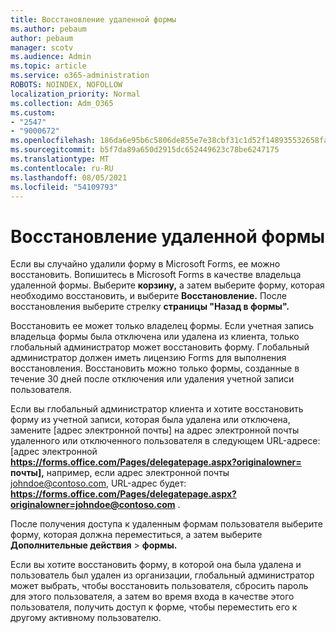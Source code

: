 ```yaml
---
title: Восстановление удаленной формы
ms.author: pebaum
author: pebaum
manager: scotv
ms.audience: Admin
ms.topic: article
ms.service: o365-administration
ROBOTS: NOINDEX, NOFOLLOW
localization_priority: Normal
ms.collection: Adm_O365
ms.custom:
- "2547"
- "9000672"
ms.openlocfilehash: 186da6e95b6c5806de855e7e38cbf31c1d52f148935532658fae0cc3fe111f35
ms.sourcegitcommit: b5f7da89a650d2915dc652449623c78be6247175
ms.translationtype: MT
ms.contentlocale: ru-RU
ms.lasthandoff: 08/05/2021
ms.locfileid: "54109793"
---
```

# <a name="restore-a-deleted-form"></a>Восстановление удаленной формы

Если вы случайно удалили форму в Microsoft Forms, ее можно восстановить. Вопишитесь в Microsoft Forms в качестве владельца удаленной формы. Выберите **корзину,** а затем выберите форму, которая необходимо восстановить, и выберите **Восстановление.** После восстановления выберите стрелку **страницы "Назад в формы".**

Восстановить ее может только владелец формы. Если учетная запись владельца формы была отключена или удалена из клиента, только глобальный администратор может восстановить форму. Глобальный администратор должен иметь лицензию Forms для выполнения восстановления. Восстановить можно только формы, созданные в течение 30 дней после отключения или удаления учетной записи пользователя.

Если вы глобальный администратор клиента и хотите восстановить форму из учетной записи, которая была удалена или отключена, замените [адрес электронной почты] на адрес электронной почты удаленного или отключенного пользователя в следующем URL-адресе: [адрес электронной **https://forms.office.com/Pages/delegatepage.aspx?originalowner= почты],** например, если адрес электронной почты johndoe@contoso.com, URL-адрес будет: **https://forms.office.com/Pages/delegatepage.aspx?originalowner=johndoe@contoso.com** . 

После получения доступа к удаленным формам пользователя выберите форму, которая должна переместиться, а затем выберите **Дополнительные действия**  >  **формы.**

Если вы хотите восстановить форму, в которой она была удалена и пользователь был удален из организации, глобальный администратор может выбрать, чтобы восстановить пользователя, сбросить пароль для этого пользователя, а затем во время входа в качестве этого пользователя, получить доступ к форме, чтобы переместить его к другому активному пользователю. 